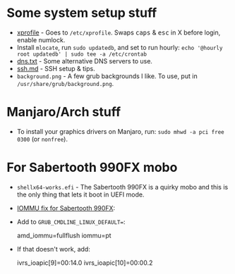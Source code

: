 # Some system setup stuff

* [xprofile](xprofile) - Goes to `/etc/xprofile`. Swaps <kbd>caps</kbd> & <kbd>esc</kbd> in X before login, enable numlock.
* Install `mlocate`, run `sudo updatedb`, and set to run hourly: `echo '@hourly root updatedb' | sudo tee -a /etc/crontab`
* [dns.txt](dns.txt) - Some alternative DNS servers to use.
* [ssh.md](ssh.md) - SSH setup & tips.
* `background.png` - A few grub backgrounds I like. To use, put in `/usr/share/grub/background.png`.

# Manjaro/Arch stuff
* To install your graphics drivers on Manjaro, run: `sudo mhwd -a pci free 0300` (or `nonfree`).

# For Sabertooth 990FX mobo
* `shellx64-works.efi` - The Sabertooth 990FX is a quirky mobo and this is the only thing that lets it boot in UEFI mode.
* [IOMMU fix for Sabertooth 990FX](https://ubuntuforums.org/showthread.php?t=2254677):
* Add to `GRUB_CMDLINE_LINUX_DEFAULT=`:

    amd_iommu=fullflush iommu=pt

* If that doesn't work, add:

    ivrs_ioapic[9]=00:14.0 ivrs_ioapic[10]=00:00.2

